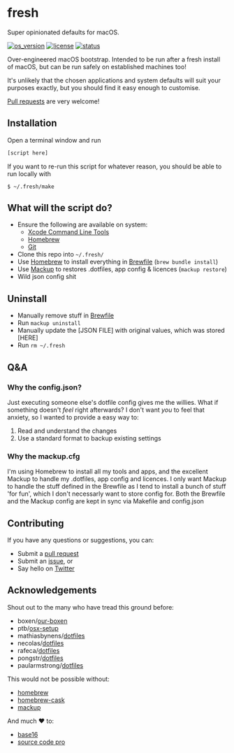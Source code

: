 # fresh

Super opinionated defaults for macOS.

[![os_version](https://img.shields.io/badge/macOS-10.13-blue.svg?maxAge=2592000)](https://www.apple.com/macos/high-sierra/)
[![license](https://img.shields.io/github/license/mashape/apistatus.svg?maxAge=2592000)](LICENSE.md)
[![status](https://img.shields.io/badge/status-WIP-red.svg?maxAge=2592000)](WIP.md)

Over-engineered macOS bootstrap. Intended to be run after a fresh install of macOS, but can be run safely on established machines too!

It's unlikely that the chosen applications and system defaults will suit your purposes exactly, but you should find it easy enough to customise.

[Pull requests](https://help.github.com/articles/creating-a-pull-request/) are very welcome!

## Installation

Open a terminal window and run
``` sh
[script here]
```

If you want to re-run this script for whatever reason, you should be able to run locally with
```
$ ~/.fresh/make
```

## What will the script do?

- Ensure the following are available on system:
  - [Xcode Command Line Tools](https://developer.apple.com/xcode/downloads/)
  - [Homebrew](https://github.com/Homebrew/brew)
  - [Git](http://git-scm.com/downloads/)
- Clone this repo into `~/.fresh/`
- Use [Homebrew](https://github.com/Homebrew/brew) to install everything in [Brewfile](Brewfile) (`brew bundle install`)
- Use [Mackup](https://github.com/lra/mackup) to restores .dotfiles, app config & licences (`mackup restore`)
- Wild json config shit

## Uninstall

- Manually remove stuff in [Brewfile](Brewfile)
- Run `mackup uninstall`
- Manually update the [JSON FILE] with original values, which was stored [HERE]
- Run `rm ~/.fresh`

## Q&A

### Why the config.json?

Just executing someone else's dotfile config gives me the willies. What if something doesn't _feel_ right afterwards? I don't want _you_ to feel that anxiety, so I wanted to provide a easy way to:
1. Read and understand the changes
2. Use a standard format to backup existing settings

### Why the mackup.cfg

I'm using Homebrew to install all my tools and apps, and the excellent Mackup to handle my .dotfiles, app config and licences. I only want Mackup to handle the stuff defined in the Brewfile as I tend to install a bunch of stuff 'for fun', which I don't necessarly want to store config for. Both the Brewfile and the Mackup config are kept in sync via Makefile and config.json

## Contributing

If you have any questions or suggestions, you can:
- Submit a [pull request](https://github.com/d3v1an7/fresh/pull/new/master)
- Submit an [issue](https://github.com/d3v1an7/fresh/issues/new), or
- Say hello on [Twitter](https://twitter.com/d3v1an7)

## Acknowledgements

Shout out to the many who have tread this ground before:
- boxen/[our-boxen](https://boxen.github.com/)
- ptb/[osx-setup](https://github.com/ptb/Mac-OS-X-Lion-Setup)
- mathiasbynens/[dotfiles](https://github.com/mathiasbynens/dotfiles)
- necolas/[dotfiles](https://github.com/necolas/dotfiles)
- rafeca/[dotfiles](https://github.com/rafeca/dotfiles)
- pongstr/[dotfiles](https://github.com/pongstr/dotfiles)
- paularmstrong/[dotfiles](https://github.com/paularmstrong/dotfiles)

This would not be possible without:
- [homebrew](https://github.com/Homebrew/brew)
- [homebrew-cask](https://github.com/caskroom/homebrew-cask)
- [mackup](https://github.com/lra/mackup)

And much :heart: to:
- [base16](https://github.com/chriskempson/base16)
- [source code pro](https://github.com/adobe-fonts/source-code-pro)
